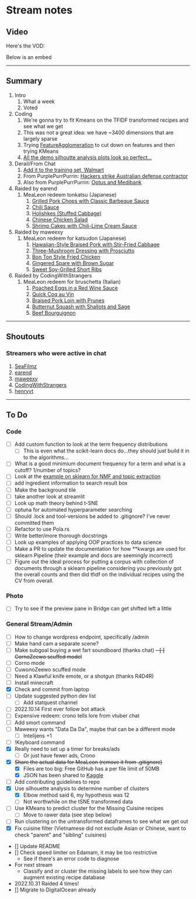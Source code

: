 # Stream notes

## Video

Here's the VOD:

Below is an embed

---

## Summary

1. Intro
   1. What a week
   2. Voted
2. Coding
   1. We're gonna try to fit Kmeans on the TFIDF transformed recipes and see what we get
   2. This was not a great idea: we have ~3400 dimensions that are largely sparse
   3. Trying [FeatureAgglomeration](https://scikit-learn.org/stable/modules/generated/sklearn.cluster.FeatureAgglomeration.html#sklearn.cluster.FeatureAgglomeration) to cut down on features and then trying KMeans
   4. [All the demo silhoutte analysis plots look so perfect...](https://www.youtube.com/watch?v=g48vfYJvAvs)
3. Derail/From Chat
   1. [Add it to the training set, Walmart](https://www.reddit.com/r/datascience/comments/ylfpqx/add_it_to_the_training_set_walmart/)
   2. From PurplePurrPurrin: [Hackers strike Australian defense contractor](https://cybernews.com/news/hackers-strike-australian-defense-contractor/)
   3. Also from PurplePurrPurrin: [Optus and Medibank](https://www.abc.net.au/news/2022-10-21/data-breach-fines-increase-after-medibank-optus-hacks/101564614?hss_channel=tw-1071094979945127937)
4. Raided by earend
   1. MeaLeon redeem tonkatsu (Japanese)
      1. [Grilled Pork Chops with Classic Barbeque Sauce](https://www.epicurious.com/recipes/food/views/grilled-pork-chops-with-classic-barbecue-sauce-15066)
      2. [Chili Sauce](https://www.epicurious.com/recipes/food/views/chili-sauce-13063)
      3. [Holishkes (Stuffed Cabbage)](https://www.epicurious.com/recipes/food/views/holishkes-stuffed-cabbage-236220)
      4. [Chinese Chicken Salad](https://www.epicurious.com/recipes/food/views/chinese-chicken-salad-234995)
      5. [Shrimp Cakes with Chili-Lime Cream Sauce](https://www.epicurious.com/recipes/food/views/shrimp-cakes-with-chili-lime-cream-sauce-232743)
5. Raided by maweexy
   1. MeaLeon redeem for katsudon (Japanese)
      1. [Hawaiian-Style Braised Pork with Stir-Fried Cabbage](https://www.epicurious.com/recipes/food/views/hawaiian-style-braised-pork-with-stir-fried-cabbage-106422)
      2. [Three-Mushroom Dressing with Prosciutto](https://www.epicurious.com/recipes/food/views/three-mushroom-dressing-with-prosciutto-240383)
      3. [Bon Ton Style Fried Chicken](https://www.epicurious.com/recipes/food/views/bon-ton-style-fried-chicken-103662)
      4. [Gingered Spare with Brown Sugar](https://www.epicurious.com/recipes/food/views/gingered-spareribs-with-brown-sugar-and-soy-107277)
      5. [Sweet Soy-Grilled Short Ribs](https://www.epicurious.com/recipes/food/views/sweet-soy-grilled-short-ribs-235200)
6. Raided by CodingWithStrangers
   1. MeaLeon redeem for bruschetta (Italian)
      1. [Poached Eggs in a Red Wine Sauce](https://www.epicurious.com/recipes/food/views/poached-eggs-in-a-red-wine-sauce-105463)
      2. [Quick Coq au Vin](https://www.epicurious.com/recipes/food/views/quick-coq-au-vin-241656)
      3. [Braised Pork Loin with Prunes](https://www.epicurious.com/recipes/food/views/braised-pork-loin-with-prunes-233544)
      4. [Butternut Squash with Shallots and Sage](https://www.epicurious.com/recipes/food/views/butternut-squash-with-shallots-and-sage-232812)
      5. [Beef Bourguignon](https://www.epicurious.com/recipes/food/views/beef-bourguignon-56389455)

---

## Shoutouts

### Streamers who were active in chat

1. [SeaFilmz](https://www.twitch.tv/seafilmz)
2. [earend](https://www.twitch.tv/earend)
3. [maweexy](https://www.twitch.tv/maweexy)
4. [CodingWithStrangers](https://www.twitch.tv/codingwithstrangers)
5. [henryvt](https://www.twitch.tv/henryvt)

---

## To Do

### Code

- [ ] Add custom function to look at the term frequency distributions
  - [ ] This is even what the scikit-learn docs do...they should just build it in to the algorithms...
- [ ] What is a good minimium document frequency for a term and what is a cutoff? 1/number of topics?
- [ ] Look at the [example on sklearn for NMF and topic extraction](https://scikit-learn.org/stable/auto_examples/applications/plot_topics_extraction_with_nmf_lda.html#sphx-glr-auto-examples-applications-plot-topics-extraction-with-nmf-lda-py)
- [ ] add ingredient information to search result box
- [ ] Make the background tile
- [ ] take another look at streamlit
- [ ] Look up math theory behind t-SNE
- [ ] optuna for automated hyperparameter searching
- [ ] Should .lock and tool-versions be added to .gitignore? I've never committed them
- [ ] Refactor to use Pola.rs
- [ ] Write better/more thorough docstrings
- [ ] Look up examples of applying OOP practices to data science
- [ ] Make a PR to update the documentation for how **kwargs are used for sklearn Pipeline (their example and docs are seemingly incorrect)
- [ ] Figure out the ideal process for putting a corpus with collection of documents through a sklearn pipeline considering you previously got the overall counts and then did tfidf on the individual recipes using the CV from overall.

### Photo

- [ ] Try to see if the preview pane in Bridge can get shifted left a little

### General Stream/Admin

- [ ] How to change wordpress endpoint, specifically /admin
- [ ] Make hand cam a separate scene?
- [ ] Make subgoal buying a wet fart soundboard (thanks chat)
~~- [ ] CornoZeewo scuffed model~~
- [ ] Corno mode
- [ ] CuwonoZeewo scuffed mode
- [ ] Need a Klawful knife emote, or a shotgun (thanks R4D4R)
- [ ] Install minecraft
- [X] Check and commit from laptop
- [ ] Update suggested python dev list
  - [ ] Add statquest channel
- [ ] 2022.10.14 First ever follow bot attack
- [ ] Expensive redeem: crono tells lore from vtuber chat
- [ ] Add smort command
- [ ] Maweexy wants "Data Da Da", maybe that can be a different mode
  - [ ] Intelijens +1
- [ ] !Keyboard command
- [X] Really need to set up a timer for breaks/ads
  - [ ] Or just have fewer ads, Crono
- [X] ~~Share the actual data for MeaLeon (remove it from .gitignore)~~
  - [X] Files are too big: Free GitHub has a per file limit of 50MB
  - [X] JSON has been shared to [Kaggle](https://www.kaggle.com/datasets/awchen/ogmealeondata)
- [ ] Add contributing guidelines to repo
- [X] Use silhouette analysis to determine number of clusters
  - [X] Elbow method said 6, my hypothesis was 12
  - [ ] Not worthwhile on the tSNE transformed data
- [ ] Use KMeans to predict cluster for the Missing Cuisine recipes
  - [ ] Move to rawer data (see step below)
- [ ] Run clustering on the untransformed dataframes to see what we get out
- [X] Fix cuisine filter (Vietnamese did not exclude Asian or Chinese, want to check "parent" and "sibling" cuisines)
- [] Update README
- [] Check speed limiter on Edamam, it may be too restrictive
  - See if there's an error code to diagnose
- For next stream
  - Classify and or cluster the missing labels to see how they can augment existing recipe database
- 2022.10.31 Raided 4 times!
- [] Migrate to DigitalOcean already
